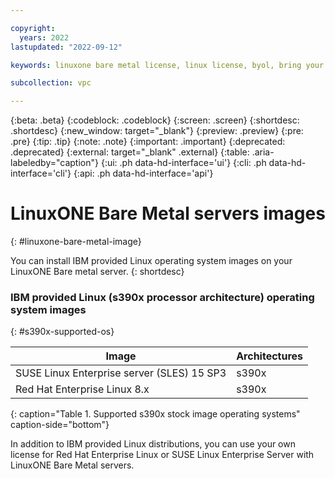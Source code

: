 ```yaml
---

copyright:
  years: 2022
lastupdated: "2022-09-12"

keywords: linuxone bare metal license, linux license, byol, bring your own license

subcollection: vpc

---
```


{:beta: .beta}
{:codeblock: .codeblock}
{:screen: .screen}
{:shortdesc: .shortdesc}
{:new_window: target="_blank"}
{:preview: .preview}
{:pre: .pre}
{:tip: .tip}
{:note: .note}
{:important: .important}
{:deprecated: .deprecated}
{:external: target="_blank" .external}
{:table: .aria-labeledby="caption"}
{:ui: .ph data-hd-interface='ui'}
{:cli: .ph data-hd-interface='cli'}
{:api: .ph data-hd-interface='api'}

# LinuxONE Bare Metal servers images
{: #linuxone-bare-metal-image}

You can install IBM provided Linux operating system images on your LinuxONE Bare metal server.
{: shortdesc}


### IBM provided Linux (s390x processor architecture) operating system images
{: #s390x-supported-os}

| Image | Architectures |
|---------|---------|
|  SUSE Linux Enterprise server (SLES) 15 SP3 | s390x |
|  Red Hat Enterprise Linux 8.x | s390x |
{: caption="Table 1. Supported s390x stock image operating systems" caption-side="bottom"}

In addition to IBM provided Linux distributions, you can use your own license for Red Hat Enterprise Linux or SUSE Linux Enterprise Server with LinuxONE Bare Metal servers.